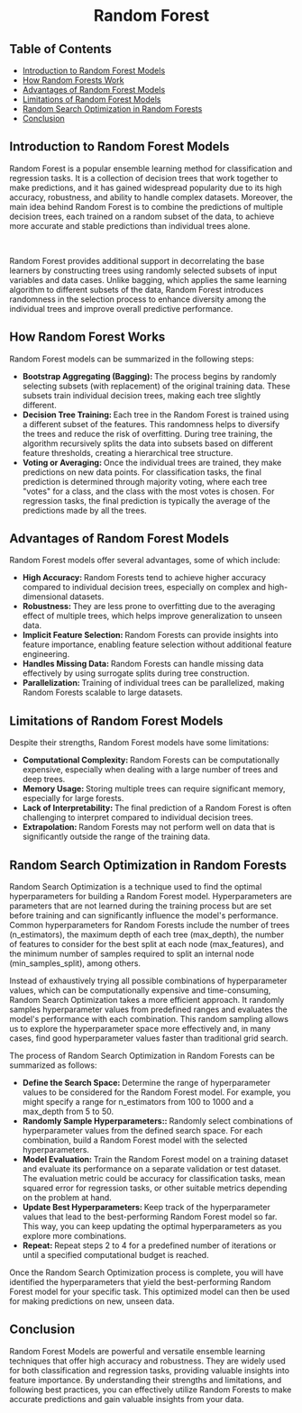 <h1 align = "center"> Random Forest </h1>
<h2 align = "left"> Table of Contents </h2>
<ul>
  <li> <a href = "#introduction"> Introduction to Random Forest Models </a> </li>
  <li> <a href = "#how-it-works"> How Random Forests Work </a> </li>
  <li> <a href = "#advantages"> Advantages of Random Forest Models </a> </li>
  <li> <a href = "#limitations"> Limitations of Random Forest Models </a> </li>
  <li> <a href = "#optimization"> Random Search Optimization in Random Forests </a> </li>
  <li> <a href = "#conclusion"> Conclusion </a> </li>
</ul>

<div id = "introduction">
<h2 align = "left"> Introduction to Random Forest Models </h2>
<p>Random Forest is a popular ensemble learning method for classification and regression tasks. It is a collection of decision trees that work together to make predictions, and it has gained widespread popularity due to its high accuracy, robustness, 
and ability to handle complex datasets. Moreover, the main idea behind Random Forest is to combine the predictions of multiple decision trees, each trained on a random subset of the data, to achieve more accurate and stable predictions than individual trees alone.</p>
<br>

<p> Random Forest provides additional support in decorrelating the base learners by constructing trees using randomly selected subsets of input variables and data cases. Unlike bagging, which applies the same learning algorithm to different subsets of the data, Random Forest introduces randomness in the selection process to enhance diversity among the individual trees and improve overall predictive performance.</p>
</div>

<div id = "how-it-works">
<h2 align = "left"> How Random Forest Works </h2>
Random Forest models can be summarized in the following steps:
<ul>
  <li> <strong> Bootstrap Aggregating (Bagging): </strong> The process begins by randomly selecting subsets (with replacement) of the original training data. These subsets train individual decision trees, making each tree slightly different. </li>
  <li> <strong> Decision Tree Training: </strong> Each tree in the Random Forest is trained using a different subset of the features. This randomness helps to diversify the trees and reduce the risk of overfitting. During tree training, the algorithm 
    recursively splits the data into subsets based on different feature thresholds, creating a hierarchical tree structure. </li>
  <li> <strong> Voting or Averaging: </strong> Once the individual trees are trained, they make predictions on new data points. For classification tasks, the final prediction is determined through majority voting, where each tree "votes" for a class, and the 
    class with the most votes is chosen. For regression tasks, the final prediction is typically the average of the predictions made by all the trees. </li>
</ul>
</div>

<div id = "advantages">
<h2 align = "left"> Advantages of Random Forest Models </h2>
Random Forest models offer several advantages, some of which include:
<ul>
  <li> <strong> High Accuracy: </strong> Random Forests tend to achieve higher accuracy compared to individual decision trees, especially on complex and high-dimensional datasets. </li>
  <li> <strong> Robustness: </strong> They are less prone to overfitting due to the averaging effect of multiple trees, which helps improve generalization to unseen data. </li>
  <li> <strong> Implicit Feature Selection: </strong> Random Forests can provide insights into feature importance, enabling feature selection without additional feature engineering.</li>
  <li> <strong> Handles Missing Data: </strong> Random Forests can handle missing data effectively by using surrogate splits during tree construction. </li>
  <li> <strong> Parallelization: </strong> Training of individual trees can be parallelized, making Random Forests scalable to large datasets. </li>
</ul>
</div>

<div id = "limitations">
<h2 align = "left"> Limitations of Random Forest Models </h2>
Despite their strengths, Random Forest models have some limitations:
<ul>
  <li> <strong> Computational Complexity: </strong> Random Forests can be computationally expensive, especially when dealing with a large number of trees and deep trees. </li>
  <li> <strong> Memory Usage: </strong> Storing multiple trees can require significant memory, especially for large forests. </li>
  <li> <strong> Lack of Interpretability: </strong> The final prediction of a Random Forest is often challenging to interpret compared to individual decision trees. </li>
  <li> <strong> Extrapolation: </strong> Random Forests may not perform well on data that is significantly outside the range of the training data. </li>
</ul>
</div>

<div id = "optimization">
<h2 align = "left"> Random Search Optimization in Random Forests </h2>
Random Search Optimization is a technique used to find the optimal hyperparameters for building a Random Forest model. Hyperparameters are parameters that are not learned during the training process but are set 
before training and can significantly influence the model's performance. Common hyperparameters for Random Forests include the number of trees (n_estimators), the maximum depth of each tree (max_depth), the number 
of features to consider for the best split at each node (max_features), and the minimum number of samples required to split an internal node (min_samples_split), among others.

Instead of exhaustively trying all possible combinations of hyperparameter values, which can be computationally expensive and time-consuming, Random Search Optimization takes a more efficient approach. It randomly 
samples hyperparameter values from predefined ranges and evaluates the model's performance with each combination. This random sampling allows us to explore the hyperparameter space more effectively and, in many 
cases, find good hyperparameter values faster than traditional grid search.

The process of Random Search Optimization in Random Forests can be summarized as follows:
<ul>
  <li> <strong> Define the Search Space: </strong> Determine the range of hyperparameter values to be considered for the Random Forest model. For example, you might specify a range for n_estimators from 100 to 
    1000 and a max_depth from 5 to 50. </li>
  <li> <strong> Randomly Sample Hyperparameters:: </strong> Randomly select combinations of hyperparameter values from the defined search space. For each combination, build a Random Forest model with the selected 
    hyperparameters. </li>
  <li> <strong> Model Evaluation: </strong> Train the Random Forest model on a training dataset and evaluate its performance on a separate validation or test dataset. The evaluation metric could be accuracy for 
    classification tasks, mean squared error for 
    regression tasks, or other suitable metrics depending on the problem at hand. </li>
  <li> <strong> Update Best Hyperparameters: </strong> Keep track of the hyperparameter values that lead to the best-performing Random Forest model so far. This way, you can keep updating the optimal 
    hyperparameters as you explore more combinations. </li>
  <li> <strong> Repeat: </strong> Repeat steps 2 to 4 for a predefined number of iterations or until a specified computational budget is reached. </li>
</ul>

Once the Random Search Optimization process is complete, you will have identified the hyperparameters that yield the best-performing Random Forest model for your specific task. This optimized model can then be 
used for making predictions on new, unseen data.
</div>

<div id = "conclusion">
<h2 align = "left"> Conclusion </h2>
Random Forest Models are powerful and versatile ensemble learning techniques that offer high accuracy and robustness. They are widely used for both classification and regression tasks, providing valuable insights 
into feature importance. By understanding their strengths and limitations, and following best practices, you can effectively utilize Random Forests to make accurate predictions and gain valuable insights from your 
data.
</div>
